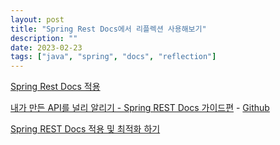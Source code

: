 ```yaml
---
layout: post
title: "Spring Rest Docs에서 리플렉션 사용해보기"
description: ""
date: 2023-02-23
tags: ["java", "spring", "docs", "reflection"]
---
```


<a href="https://techblog.woowahan.com/2597/">Spring Rest Docs 적용</a>

<a href="https://helloworld.kurly.com/blog/spring-rest-docs-guide/">내가 만든 API를 널리 알리기 - Spring REST Docs 가이드편</a> - <a href="https://github.com/thefarmersfront/spring-rest-docs-guide">Github</a>

<a href="https://backtony.github.io/spring/2021-10-15-spring-test-3/">Spring REST Docs 적용 및 최적화 하기</a>
